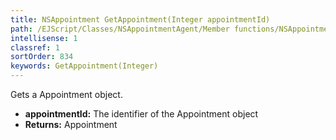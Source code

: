 ```yaml
---
title: NSAppointment GetAppointment(Integer appointmentId)
path: /EJScript/Classes/NSAppointmentAgent/Member functions/NSAppointment GetAppointment(Integer p_0)
intellisense: 1
classref: 1
sortOrder: 834
keywords: GetAppointment(Integer)
---
```



Gets a Appointment object.



* **appointmentId:** The identifier of the Appointment object
* **Returns:** Appointment


